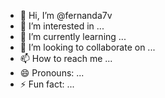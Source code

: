 - 👋 Hi, I’m @fernanda7v
- 👀 I’m interested in ...
- 🌱 I’m currently learning ...
- 💞️ I’m looking to collaborate on ...
- 📫 How to reach me ...
- 😄 Pronouns: ...
- ⚡ Fun fact: ...

<!---
fernanda7v/fernanda7v is a ✨ special ✨ repository because its `README.md` (this file) appears on your GitHub profile.
You can click the Preview link to take a look at your changes.
--->
